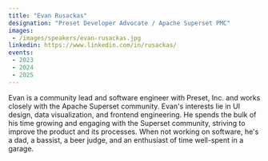 ```yaml
---
title: "Evan Rusackas"
designation: "Preset Developer Advocate / Apache Superset PMC"
images:
 - /images/speakers/evan-rusackas.jpg
linkedin: https://www.linkedin.com/in/rusackas/
events:
 - 2023
 - 2024
 - 2025
---
```


Evan is a community lead and software engineer with Preset, Inc. and works closely with the Apache Superset community. Evan's interests lie in UI design, data visualization, and frontend engineering. He spends the bulk of his time growing and engaging with the Superset community, striving to improve the product and its processes. When not working on software, he's a dad, a bassist, a beer judge, and an enthusiast of time well-spent in a garage.